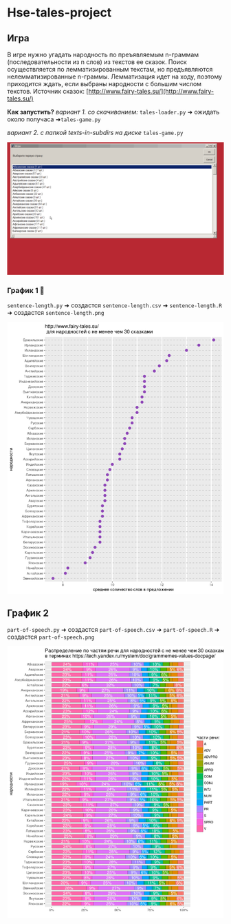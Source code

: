 # Hse-tales-project

## Игра
В игре нужно угадать народность по преъявляемым n-граммам (последовательности из n слов) из текстов ее сказок.
Поиск осуществляется по лемматизированным текстам, но предъявляются нелемматизированные n-граммы.
Лемматизация идет на ходу, поэтому приходится ждать, если выбраны народности с большим числом текстов.
Источник сказок: [http://www.fairy-tales.su/](http://www.fairy-tales.su/)

**Как запустить?** 
*вариант 1. со скачиванием:* `tales-loader.py` ➜ ожидать около получаса ➜`tales-game.py` 

*вариант 2. с папкой texts-in-subdirs на диске* `tales-game.py`

![](tales-gameplay.gif)

### График 1 :crystal_ball:

`sentence-length.py` ➜ создастся `sentence-length.csv` ➜ `sentence-length.R` ➜ создастся `sentence-length.png`

![](sentence-length.png)

## График 2

`part-of-speech.py` ➜ создастся `part-of-speech.csv` ➜ `part-of-speech.R` ➜ создастся `part-of-speech.png`

![](part-of-speech.png)
